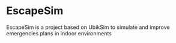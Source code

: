 EscapeSim
=========

EscapeSim is a project based on UbikSim to simulate and improve emergencies plans in indoor environments